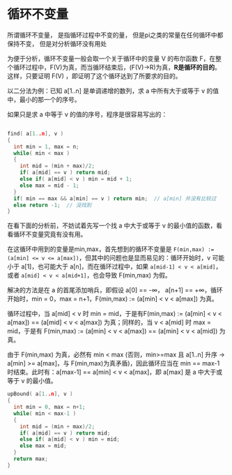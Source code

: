 # 循环不变量

所谓循环不变量， 是指循环过程中不变的量， 但是pi之类的常量在任何循环中都保持不变， 但是对分析循环没有用处

为便于分析，循环不变量一般会取一个关于循环中的变量 V 的布尔函数 F，在整个循环过程中，F(V)为真，而当循环结束后，(F(V)->R)为真，**R是循环的目的**。这样，只要证明 F(V) ，即证明了这个循环达到了所要求的目的。

以二分法为例：已知 a[1..n] 是单调递增的数列，求 a 中所有大于或等于 v 的值中，最小的那一个的序号。

如果只是求 a 中等于 v 的值的序号，程序是很容易写出的：

```cpp

find( a[1..n], v )
{
  int min = 1, max = n;
  while( min < max )
  {
    int mid = (min + max)/2;
    if( a[mid] == v ) return mid;
    else if( a[mid] < v ) min = mid + 1;
    else max = mid - 1;
  }
  if( min == max && a[min] == v ) return min;  // a[min] 并没有比较过
  else return -1;  // 没找到
}
```

在看下面的分析前，不妨试着先写一个找 a 中大于或等于 v 的最小值的函数，看看循环不变量究竟有没有用。

在这循环中用到的变量是min,max，首先想到的循环不变量是 `F(min,max) := (a[min] <= v <= a[max])`，但其中的问题也是显而易见的：循环开始时，v 可能小于 a[1]，也可能大于 a[n]，而在循环过程中，如果 `a[mid-1] < v < a[mid]`，或者 `a[mid] < v < a[mid+1]`，也会导致 F(min,max) 为假。

解决的方法是在 a 的首尾添加哨兵，即假设 a[0] == -∞， a[n+1] == +∞，循环开始时，min = 0，max = n+1，F(min,max) := (a[min] < v < a[max]) 为真。

循环过程中，当 a[mid] < v 时 min = mid，于是有F(min,max) := (a[min] < v < a[max]) == (a[mid] < v < a[max]) 为真；同样的，当 v < a[mid] 时 max = mid，于是有 F(min,max) := (a[min] < v < a[max]) == (a[min] < v < a[mid]) 为真。


由于 F(min,max) 为真，必然有 min < max (否则，min>=max 且 a[1..n] 升序 -> a[min] >= a[max]，与 F(min,max)为真矛盾)，因此循环应当在 min == max-1 时结束。此时有：a[max-1] == a[min] < v < a[max]，即 a[max] 是 a 中大于或等于 v 的最小值。

```cpp
upBound( a[1..n], v )
{
  int min = 0, max = n+1;
  while( min < max-1 )
  {
    int mid = (min + max)/2;
    if( a[mid] == v ) return mid;
    else if( a[mid] < v ) min = mid;
    else max = mid;
  }
  return max;
}
```